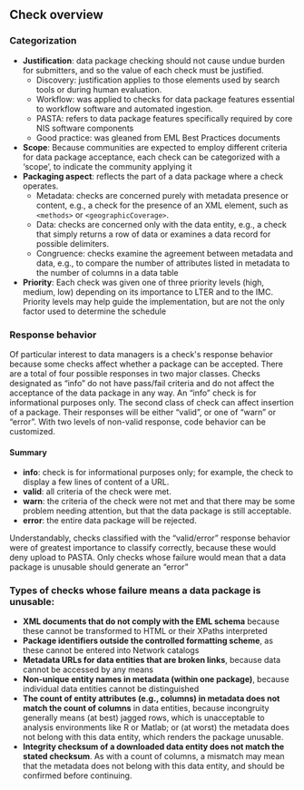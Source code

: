 ## Check overview
### Categorization 
- **Justification**: data package checking should not cause undue burden for submitters, and so the value of each check must be justified. 
  - Discovery: justification applies to those elements used by search tools or during human evaluation.
  - Workflow: was applied to checks for data package features essential to workflow software and automated ingestion. 
  - PASTA: refers to data package features specifically required by core NIS software components
  - Good practice: was gleaned from EML Best Practices documents
- **Scope**: Because communities are expected to employ different criteria for data package acceptance, each check can be categorized with a ‘scope’, to indicate the community applying it
- **Packaging aspect**: reflects the part of a data package where a check operates. 
  - Metadata: checks are concerned purely with metadata presence or content, e.g., a check for the presence of an XML element, such as
`<methods>` or `<geographicCoverage>`. 
  - Data: checks are concerned only with the data entity, e.g., a check that simply returns a row of data or examines a data record for possible delimiters. 
  - Congruence: checks examine the agreement between metadata and data, e.g., to compare the number of attributes listed in metadata to the number of columns in a data table
- **Priority**: Each check was given one of three priority levels (high, medium, low) depending on its importance to LTER and to the IMC. Priority levels may help guide the implementation, but are not the only factor used to determine the schedule
### Response behavior
Of particular interest to data managers is a check's response behavior because some checks affect whether a package can be accepted. There are a total of four possible responses in two major classes. Checks designated as “info” do not have pass/fail criteria and do not affect the acceptance of the data package in any way. An “info” check is for informational purposes only. The second class of check can affect insertion of a package. Their responses will be either “valid”, or one of “warn” or “error”.  With two levels of non-valid response, code behavior can be customized.
#### Summary
- **info**: check is for informational purposes only; for example, the check to display a few lines of content of a URL.
- **valid**: all criteria of the check were met.
- **warn**: the criteria of the check were not met and that there may be some problem needing attention, but that the data package is still acceptable. 
- **error**: the entire data package will be rejected.

Understandably, checks classified with the “valid/error” response behavior were of greatest importance to classify correctly, because
these would deny upload to PASTA. Only checks whose failure would mean that a data package is unusable should generate an “error”

### Types of checks whose failure means a data package is unusable:
- **XML documents that do not comply with the EML schema** because these cannot be transformed to HTML or their XPaths interpreted
- **Package identifiers outside the controlled formatting scheme**, as these cannot be entered into Network catalogs
- **Metadata URLs for data entities that are broken links**, because data cannot be accessed by any means
- **Non-unique entity names in metadata (within one package)**, because individual data entities cannot be distinguished
- **The count of entity attributes (e.g., columns) in metadata does not match the count of columns** in data entities, because incongruity generally means (at best) jagged rows, which is unacceptable to analysis environments like R or Matlab; or (at worst) the metadata does not belong with this data entity, which renders the package unusable.
- **Integrity checksum of a downloaded data entity does not match the stated checksum**. As with a count of columns, a mismatch may mean that the metadata does not belong with this data entity, and should be confirmed before continuing.
